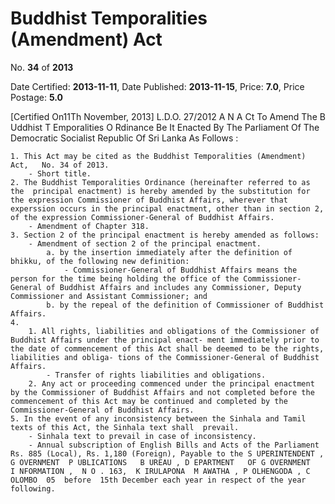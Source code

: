 # Buddhist Temporalities (Amendment) Act

No. **34** of **2013**

Date Certified: **2013-11-11**, Date Published: **2013-11-15**, Price: **7.0**, Price Postage: **5.0**

[Certified On11Th November, 2013]
L.D.O. 27/2012
A N  A Ct   To   Amend   The  B Uddhist  T Emporalities  O Rdinance
Be It Enacted By The Parliament Of The Democratic Socialist Republic Of Sri Lanka As Follows :

    1. This Act may be cited as the Buddhist Temporalities (Amendment)  Act,   No. 34 of 2013.
        - Short title.
    2. The Buddhist Temporalities Ordinance (hereinafter referred to as the  principal enactment) is hereby amended by the substitution for the expression Commissioner of Buddhist Affairs, wherever that experssion occurs in the principal enactment, other than in section 2, of the expression Commissioner-General of Buddhist Affairs.
        - Amendment of Chapter 318.
    3. Section 2 of the principal enactment is hereby amended as follows:
        - Amendment of section 2 of the principal enactment.
            a. by the insertion immediately after the definition of bhikku, of the following new definition:
                - Commissioner-General of Buddhist Affairs means the person for the time being holding the office of the Commissioner-General of Buddhist Affairs and includes any Commissioner, Deputy Commissioner and Assistant Commissioner; and
            b. by the repeal of the definition of Commissioner of Buddhist Affairs.
    4. 
        1. All rights, liabilities and obligations of the Commissioner of Buddhist Affairs under the principal enact- ment immediately prior to the date of commencement of this Act shall be deemed to be the rights, liabilities and obliga- tions of the Commissioner-General of Buddhist Affairs.
            - Transfer of rights liabilities and obligations.
        2. Any act or proceeding commenced under the principal enactment by the Commissioner of Buddhist Affairs and not completed before the commencement of this Act may be continued and completed by the Commissioner-General of Buddhist Affairs.
    5. In the event of any inconsistency between the Sinhala and Tamil texts of this Act, the Sinhala text shall  prevail.
        - Sinhala text to prevail in case of inconsistency.
        - Annual subscription of English Bills and Acts of the Parliament Rs. 885 (Local), Rs. 1,180 (Foreign), Payable to the S UPERINTENDENT , G OVERNMENT  P UBLICATIONS   B UREAU , D EPARTMENT   OF G OVERNMENT   I NFORMATION ,  N O . 163,  K IRULAPONA  M AWATHA , P OLHENGODA , C OLOMBO  05  before  15th December each year in respect of the year following.
